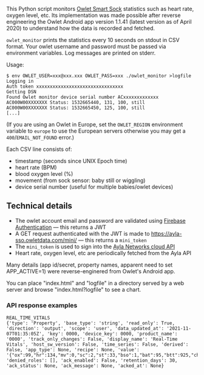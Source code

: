 This Python script monitors [Owlet Smart Sock](https://owletcare.com/)
statistics such as heart rate, oxygen level, etc. Its implementation was made
possible after reverse engineering the Owlet Android app version 1.1.41
(latest version as of April 2020) to understand how the data is recorded
and fetched.

`owlet_monitor` prints the statistics every 10 seconds on stdout in CSV format.
Your owlet username and password must be passed via environment variables. Log
messages are printed on stderr.

Usage:

```
$ env OWLET_USER=xxx@xxx.xxx OWLET_PASS=xxx ./owlet_monitor >logfile
Logging in
Auth token xxxxxxxxxxxxxxxxxxxxxxxxxxxxxxxx
Getting DSN
Found Owlet monitor device serial number ACxxxxxxxxxxxxx
AC000W00XXXXXXX Status: 1532665440, 131, 100, still
AC000W00XXXXXXX Status: 1532665450, 125, 100, still
[...]
```

(If you are using an Owlet in Europe, set the `OWLET_REGION` environment variable to `europe` to use the European servers otherwise you may get a `400`/`EMAIL_NOT_FOUND` error.)

Each CSV line consists of:
* timestamp (seconds since UNIX Epoch time)
* heart rate (BPM)
* blood oxygen level (%)
* movement (from sock sensor: baby still or wiggling)
* device serial number (useful for multiple babies/owlet devices)

## Technical details

* The owlet account email and password are validated using [Firebase Authentication](https://firebase.google.com/docs/auth) — this returns a JWT
* A GET request authenticated with the JWT is made to https://ayla-sso.owletdata.com/mini/ — this returns a `mini_token`
* The `mini_token` is used to sign into the [Ayla Networks cloud API](https://developer.aylanetworks.com/apibrowser/)
* Heart rate, oxygen level, etc are periodically fetched from the Ayla API

Many details (app id/secret, property names, apparent need to set APP\_ACTIVE=1)
were reverse-enginered from Owlet's Android app.

You can place "index.html" and "logfile" in a directory served by a web server
and browse "index.html?logfile" to see a chart.

### API response examples

```
REAL_TIME_VITALS
{'type': 'Property', 'base_type': 'string', 'read_only': True, 'direction': 'output', 'scope': 'user', 'data_updated_at': '2021-11-07T01:35:05Z', 'key': 0000, 'device_key': 0000, 'product_name': '0000', 'track_only_changes': False, 'display_name': 'Real-Time Vitals', 'host_sw_version': False, 'time_series': False, 'derived': False, 'app_type': None, 'recipe': None, 'value': '{"ox":99,"hr":134,"mv":0,"sc":2,"st":33,"bso":1,"bat":95,"btt":925,"chg":0,"aps":0,"alrt":0,"ota":0,"srf":0,"rsi":55,"sb":0}', 'denied_roles': [], 'ack_enabled': False, 'retention_days': 30, 'ack_status': None, 'ack_message': None, 'acked_at': None}
```
